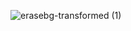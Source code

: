 ![erasebg-transformed (1)](https://github.com/user-attachments/assets/08f293e2-e865-4de3-9743-3519e8d20e1c)
